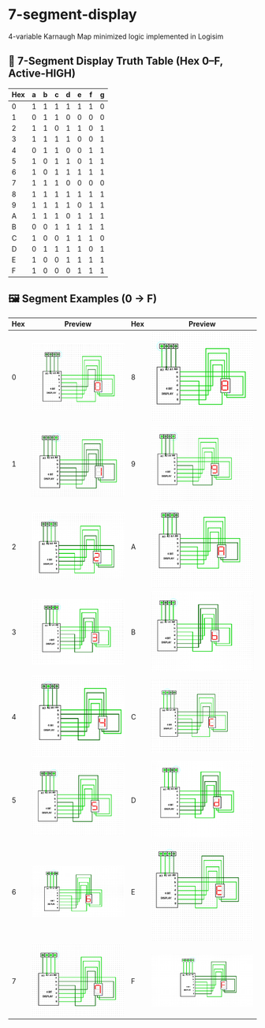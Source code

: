 # 7-segment-display
4-variable Karnaugh Map minimized logic implemented in Logisim


## 🔢 7-Segment Display Truth Table (Hex 0–F, Active-HIGH)

| Hex | a | b | c | d | e | f | g |
|-----|---|---|---|---|---|---|---|
| 0   | 1 | 1 | 1 | 1 | 1 | 1 | 0 |
| 1   | 0 | 1 | 1 | 0 | 0 | 0 | 0 |
| 2   | 1 | 1 | 0 | 1 | 1 | 0 | 1 |
| 3   | 1 | 1 | 1 | 1 | 0 | 0 | 1 |
| 4   | 0 | 1 | 1 | 0 | 0 | 1 | 1 |
| 5   | 1 | 0 | 1 | 1 | 0 | 1 | 1 |
| 6   | 1 | 0 | 1 | 1 | 1 | 1 | 1 |
| 7   | 1 | 1 | 1 | 0 | 0 | 0 | 0 |
| 8   | 1 | 1 | 1 | 1 | 1 | 1 | 1 |
| 9   | 1 | 1 | 1 | 1 | 0 | 1 | 1 |
| A   | 1 | 1 | 1 | 0 | 1 | 1 | 1 |
| B   | 0 | 0 | 1 | 1 | 1 | 1 | 1 |
| C   | 1 | 0 | 0 | 1 | 1 | 1 | 0 |
| D   | 0 | 1 | 1 | 1 | 1 | 0 | 1 |
| E   | 1 | 0 | 0 | 1 | 1 | 1 | 1 |
| F   | 1 | 0 | 0 | 0 | 1 | 1 | 1 |



## 🖼️ Segment Examples (0 → F)

| Hex | Preview | Hex | Preview |
|-----|---------|-----|---------|
| 0   | ![](images/seg_00.png) | 8  | ![](images/seg_08.png) |
| 1   | ![](images/seg_01.png) | 9  | ![](images/seg_09.png) |
| 2   | ![](images/seg_02.png) | A  | ![](images/seg_10.png) |
| 3   | ![](images/seg_03.png) | B  | ![](images/seg_11.png) |
| 4   | ![](images/seg_04.png) | C  | ![](images/seg_12.png) |
| 5   | ![](images/seg_05.png) | D  | ![](images/seg_13.png) |
| 6   | ![](images/seg_06.png) | E  | ![](images/seg_14.png) |
| 7   | ![](images/seg_07.png) | F  | ![](images/seg_15.png) |
